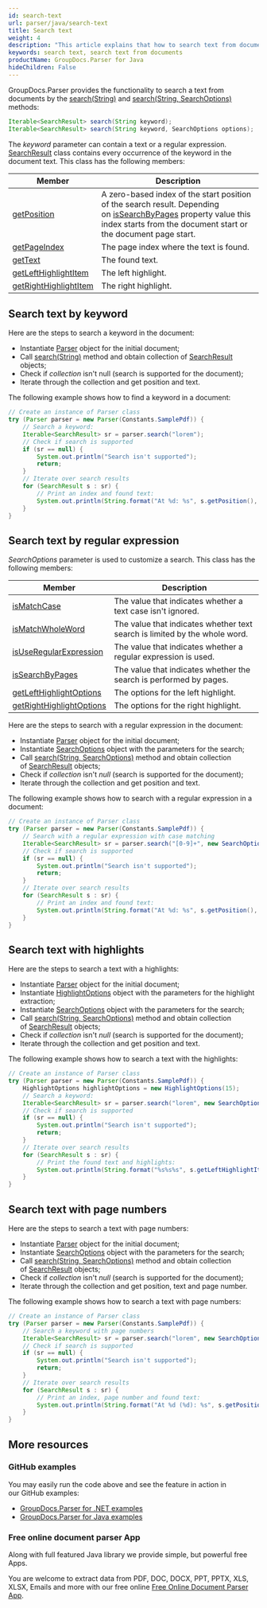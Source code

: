```yaml
---
id: search-text
url: parser/java/search-text
title: Search text
weight: 4
description: "This article explains that how to search text from documents."
keywords: search text, search text from documents
productName: GroupDocs.Parser for Java
hideChildren: False
---
```

GroupDocs.Parser provides the functionality to search a text from documents by the [search(String)](https://apireference.groupdocs.com/java/parser/com.groupdocs.parser/Parser#search(java.lang.String)) and [search(String, SearchOptions)](https://apireference.groupdocs.com/java/parser/com.groupdocs.parser/Parser#search(java.lang.String,%20com.groupdocs.parser.options.SearchOptions)) methods:

```java
Iterable<SearchResult> search(String keyword);
Iterable<SearchResult> search(String keyword, SearchOptions options);
```

The *keyword* parameter can contain a text or a regular expression. [SearchResult](https://apireference.groupdocs.com/java/parser/com.groupdocs.parser.data/SearchResult) class contains every occurrence of the keyword in the document text. This class has the following members:

| Member | Description |
| --- | --- |
| [getPosition](https://apireference.groupdocs.com/java/parser/com.groupdocs.parser.data/SearchResult#getPosition()) | A zero-based index of the start position of the search result. Depending on [isSearchByPages](https://apireference.groupdocs.com/java/parser/com.groupdocs.parser.options/SearchOptions#isSearchByPages()) property value this index starts from the document start or the document page start. |
| [getPageIndex](https://apireference.groupdocs.com/java/parser/com.groupdocs.parser.data/SearchResult#getPageIndex()) | The page index where the text is found. |
| [getText](https://apireference.groupdocs.com/java/parser/com.groupdocs.parser.data/SearchResult#getText()) | The found text. |
| [getLeftHighlightItem](https://apireference.groupdocs.com/java/parser/com.groupdocs.parser.data/SearchResult#getLeftHighlightItem()) | The left highlight. |
| [getRightHighlightItem](https://apireference.groupdocs.com/java/parser/com.groupdocs.parser.data/SearchResult#getRightHighlightItem()) | The right highlight. |

## Search text by keyword

Here are the steps to search a keyword in the document:

*   Instantiate [Parser](https://apireference.groupdocs.com/java/parser/com.groupdocs.parser/Parser) object for the initial document;
*   Call [search(String)](https://apireference.groupdocs.com/java/parser/com.groupdocs.parser/Parser#search(java.lang.String)) method and obtain collection of [SearchResult](https://apireference.groupdocs.com/java/parser/com.groupdocs.parser.data/SearchResult) objects;
*   Check if *collection* isn't null (search is supported for the document);
*   Iterate through the collection and get position and text.

The following example shows how to find a keyword in a document:

```java
// Create an instance of Parser class
try (Parser parser = new Parser(Constants.SamplePdf)) {
    // Search a keyword:
    Iterable<SearchResult> sr = parser.search("lorem");
    // Check if search is supported
    if (sr == null) {
        System.out.println("Search isn't supported");
        return;
    }
    // Iterate over search results
    for (SearchResult s : sr) {
        // Print an index and found text:
        System.out.println(String.format("At %d: %s", s.getPosition(), s.getText()));
    }
}
```

## Search text by regular expression

*SearchOptions* parameter is used to customize a search. This class has the following members:

| Member | Description |
| --- | --- |
| [isMatchCase](https://apireference.groupdocs.com/java/parser/com.groupdocs.parser.options/SearchOptions#isMatchCase()) | The value that indicates whether a text case isn't ignored. |
| [isMatchWholeWord](https://apireference.groupdocs.com/java/parser/com.groupdocs.parser.options/SearchOptions#isMatchWholeWord()) | The value that indicates whether text search is limited by the whole word. |
| [isUseRegularExpression](https://apireference.groupdocs.com/java/parser/com.groupdocs.parser.options/SearchOptions#isUseRegularExpression()) | The value that indicates whether a regular expression is used. |
| [isSearchByPages](https://apireference.groupdocs.com/java/parser/com.groupdocs.parser.options/SearchOptions#isSearchByPages()) | The value that indicates whether the search is performed by pages. |
| [getLeftHighlightOptions](https://apireference.groupdocs.com/java/parser/com.groupdocs.parser.options/SearchOptions#getLeftHighlightOptions()) | The options for the left highlight. |
| [getRightHighlightOptions](https://apireference.groupdocs.com/java/parser/com.groupdocs.parser.options/SearchOptions#getRightHighlightOptions()) | The options for the right highlight. |

Here are the steps to search with a regular expression in the document:

*   Instantiate [Parser](https://apireference.groupdocs.com/java/parser/com.groupdocs.parser/Parser) object for the initial document;
*   Instantiate [SearchOptions](https://apireference.groupdocs.com/java/parser/com.groupdocs.parser.options/SearchOptions) object with the parameters for the search;
*   Call [search(String, SearchOptions)](https://apireference.groupdocs.com/java/parser/com.groupdocs.parser/Parser#search(java.lang.String,%20com.groupdocs.parser.options.SearchOptions)) method and obtain collection of [SearchResult](https://apireference.groupdocs.com/java/parser/com.groupdocs.parser.data/SearchResult) objects;
*   Check if *collection* isn't *null* (search is supported for the document);
*   Iterate through the collection and get position and text.

The following example shows how to search with a regular expression in a document:

```java
// Create an instance of Parser class
try (Parser parser = new Parser(Constants.SamplePdf)) {
    // Search with a regular expression with case matching
    Iterable<SearchResult> sr = parser.search("[0-9]+", new SearchOptions(true, false, true));
    // Check if search is supported
    if (sr == null) {
        System.out.println("Search isn't supported");
        return;
    }
    // Iterate over search results
    for (SearchResult s : sr) {
        // Print an index and found text:
        System.out.println(String.format("At %d: %s", s.getPosition(), s.getText()));
    }
}
```

## Search text with highlights

Here are the steps to search a text with a highlights:

*   Instantiate [Parser](https://apireference.groupdocs.com/java/parser/com.groupdocs.parser/Parser) object for the initial document;
*   Instantiate [HighlightOptions](https://apireference.groupdocs.com/java/parser/com.groupdocs.parser.options/HighlightOptions) object with the parameters for the highlight extraction;
*   Instantiate [SearchOptions](https://apireference.groupdocs.com/java/parser/com.groupdocs.parser.options/SearchOptions) object with the parameters for the search;
*   Call [search(String, SearchOptions)](https://apireference.groupdocs.com/java/parser/com.groupdocs.parser/Parser#search(java.lang.String,%20com.groupdocs.parser.options.SearchOptions)) method and obtain collection of [SearchResult](https://apireference.groupdocs.com/java/parser/com.groupdocs.parser.data/SearchResult) objects;
*   Check if *collection* isn't *null* (search is supported for the document);
*   Iterate through the collection and get position and text.

The following example shows how to search a text with the highlights:

```java
// Create an instance of Parser class
try (Parser parser = new Parser(Constants.SamplePdf)) {
    HighlightOptions highlightOptions = new HighlightOptions(15);
    // Search a keyword:
    Iterable<SearchResult> sr = parser.search("lorem", new SearchOptions(true, false, false, highlightOptions));
    // Check if search is supported
    if (sr == null) {
        System.out.println("Search isn't supported");
        return;
    }
    // Iterate over search results
    for (SearchResult s : sr) {
        // Print the found text and highlights:
        System.out.println(String.format("%s%s%s", s.getLeftHighlightItem().getText(), s.getText(), s.getRightHighlightItem().getText()));
    }
}
```

## Search text with page numbers

Here are the steps to search a text with page numbers:

*   Instantiate [Parser](https://apireference.groupdocs.com/java/parser/com.groupdocs.parser/Parser) object for the initial document;
*   Instantiate [SearchOptions](https://apireference.groupdocs.com/java/parser/com.groupdocs.parser.options/SearchOptions) object with the parameters for the search;
*   Call [search(String, SearchOptions)](https://apireference.groupdocs.com/java/parser/com.groupdocs.parser/Parser#search(java.lang.String,%20com.groupdocs.parser.options.SearchOptions)) method and obtain collection of [SearchResult](https://apireference.groupdocs.com/java/parser/com.groupdocs.parser.data/SearchResult) objects;
*   Check if *collection* isn't *null* (search is supported for the document);
*   Iterate through the collection and get position, text and page number.

The following example shows how to search a text with page numbers:

```java
// Create an instance of Parser class
try (Parser parser = new Parser(Constants.SamplePdf)) {
    // Search a keyword with page numbers
    Iterable<SearchResult> sr = parser.search("lorem", new SearchOptions(false, false, false, true));
    // Check if search is supported
    if (sr == null) {
        System.out.println("Search isn't supported");
        return;
    }
    // Iterate over search results
    for (SearchResult s : sr) {
        // Print an index, page number and found text:
        System.out.println(String.format("At %d (%d): %s", s.getPosition(), s.getPageIndex(), s.getText()));
    }
} 
```

## More resources

### GitHub examples

You may easily run the code above and see the feature in action in our GitHub examples:

*   [GroupDocs.Parser for .NET examples](https://github.com/groupdocs-parser/GroupDocs.Parser-for-.NET)    
*   [GroupDocs.Parser for Java examples](https://github.com/groupdocs-parser/GroupDocs.Parser-for-Java)    

### Free online document parser App

Along with full featured Java library we provide simple, but powerful free Apps.

You are welcome to extract data from PDF, DOC, DOCX, PPT, PPTX, XLS, XLSX, Emails and more with our free online [Free Online Document Parser App](https://products.groupdocs.app/parser).